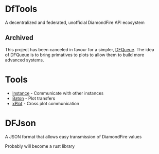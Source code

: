 # DfTools
A decentralized and federated, unofficial DiamondFire API ecosystem

## Archived
This project has been canceled in favour for a simpler, [DFQueue](https://github.com/DynamicCake/dfqueue).
The idea of DFQueue is to bring primatives to plots to allow them to build more advanced systems.

# Tools
- [Instance](./docs/instance.md#instance) - Communicate with other instances
- [Baton](./docs/baton.md#baton) - Plot transfers
- [xPlot](./docs/baton.md#xplot) - Cross plot communication

# DFJson
A JSON format that allows easy transmission of DiamondFire values

Probably will become a rust library

